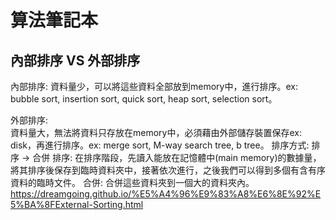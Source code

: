 # 算法筆記本

## 內部排序 VS 外部排序

內部排序:
資料量少，可以將這些資料全部放到memory中，進行排序。ex: bubble sort, insertion sort, quick sort, heap sort, selection sort。

外部排序:   
資料量大，無法將資料只存放在memory中，必須藉由外部儲存裝置保存ex: disk，再進行排序。ex: merge sort, M-way search tree, b tree。
排序方式: 排序 -> 合併
排序:
在排序階段，先讀入能放在記憶體中(main memory)的數據量，將其排序後保存到臨時資料夾中，接著依次進行，之後我們可以得到多個有含有序資料的臨時文件。
合併:
合併這些資料夾到一個大的資料夾內。
https://dreamgoing.github.io/%E5%A4%96%E9%83%A8%E6%8E%92%E5%BA%8FExternal-Sorting.html
